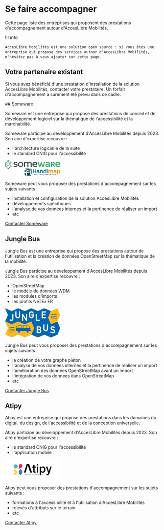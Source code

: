 # Se faire accompagner

Cette page liste des entreprises qui proposent des prestations d'accompagnement autour d'AccesLibre Mobilités.

!!! info 

    AccesLibre Mobilités est une solution open source : si vous êtes une entreprise qui propose des services autour d'AccesLibre Mobilités, n'hésitez pas à vous ajouter sur cette page.

## Votre partenaire existant

Si vous avez bénéficié d'une prestation d'installation de la solution AccesLibre Mobilités, contacter votre prestataire. Un forfait d'accompagnement a surement été prévu dans ce cadre.

## Someware

Someware est une entreprise qui propose des prestations de conseil et de développement logiciel sur la thématique de l'accessibilité et la marchabilité.

Someware participe au développement d'AccesLibre Mobilités depuis 2023. Son aire d'expertise recouvre :

* l'architecture logicielle de la suite
* le standard CNIG pour l'accessibilité

![logo Someware](img/someware-logo.png)

Someware peut vous proposer des prestations d'accompagnement sur les sujets suivants :

* installation et configuration de la solution AccesLibre Mobilités
* développements spécifiques
* l'analyse de vos données internes et la pertinence de réaliser un import
* etc

[Contacter Someware](https://www.someware.fr/index.html#contact)

## Jungle Bus

Jungle Bus est une entreprise qui propose des prestations autour de l'utilisation et la création de données OpenStreetMap sur la thématique de la mobilité.

Jungle Bus participe au développement d'AccesLibre Mobilités depuis 2023. Son aire d'expertise recouvre :

* OpenStreetMap
* le modèle de données WDM
* les modules d'imports
* les profils NeTEx FR

![logo Jungle Bus](img/junglebus-logo.png)

Jungle Bus peut vous proposer des prestations d'accompagnement sur les sujets suivants :

* la création de votre graphe piéton
* l'analyse de vos données internes et la pertinence de réaliser un import
* l'amélioration des données OpenStreetMap avant un import
* l'intégration de vos données dans OpenStreetMap
* etc

[Contacter Jungle Bus](https://junglebus.io/contact/)

## Atipy

Atipy est une entreprise qui propose des prestations dans les domaines du digital, du design, de l'accessibilité et de la conception universelle.

Atipy participe au développement d'AccesLibre Mobilités depuis 2023. Son aire d'expertise recouvre :

* le standard CNIG pour l'accessibilité
* l'application mobile

![logo Atipy](img/atipy-logo.png)

Atipy peut vous proposer des prestations d'accompagnement sur les sujets suivants :

* formations à l'accessibilité et à l'utilisation d'AccesLibre Mobilités
* relevés d'attributs sur le terrain
* etc

[Contacter Atipy](https://atipy.fr/)
